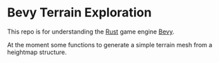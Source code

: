 Bevy Terrain Exploration
========================

This repo is for understanding the [Rust](https://www.rust-lang.org)
game engine [Bevy](https://bevyengine.org).

At the moment some functions to generate a simple terrain
mesh from a heightmap structure.


